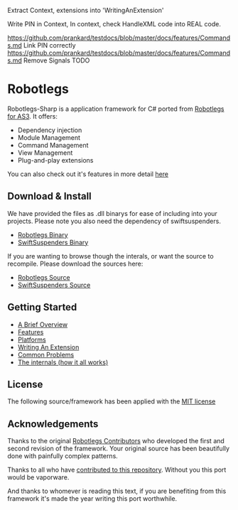 Extract Context, extensions into 'WritingAnExtension'

Write PIN in Context,
In context, check HandleXML code into REAL code.

https://github.com/prankard/testdocs/blob/master/docs/features/Commands.md Link PIN correctly
https://github.com/prankard/testdocs/blob/master/docs/features/Commands.md Remove Signals TODO


Robotlegs
========

Robotlegs-Sharp is a application framework for C# ported from [Robotlegs for AS3](http://www.robotlegs.org/).
It offers:

* Dependency injection
* Module Management
* Command Management
* View Management
* Plug-and-play extensions

You can also check out it's features in more detail [here](./docs/Features.md)

Download & Install
-----------------------
We have provided the files as .dll binarys for ease of including into your projects. Please note you also need the dependency of swiftsuspenders.

* [Robotlegs Binary](./build/robotlegs.dll "Robotlegs Binary")
* [SwiftSuspenders Binary](./lib/swiftsuspenders.dll "SwiftSuspenders Binary")

If you are wanting to browse though the interals, or want the source to recompile. Please download the sources here:

* [Robotlegs Source](./src/)
* [SwiftSuspenders Source](http://www.swiftsuspenders.com/src)

Getting Started
------------------

* [A Brief Overview](./docs/ABriefOverview.md)
* [Features](./docs/Features.md)
* [Platforms](./docs/Platforms.md)
* [Writing An Extension](./docs/WritingAnExtension.md)
* [Common Problems](./docs/CommonProblems.md)
* [The internals (how it all works)](./docs/TheInternals.md)

License
---------

The following source/framework has been applied with the [MIT license](./LICENSE)

Acknowledgements
-----------------------

Thanks to the original [Robotlegs Contributors](https://github.com/robotlegs/robotlegs-framework/graphs/contributors) who developed the first and second revision of the framework. Your original source has been beautifully done with painfully complex patterns.

Thanks to all who have [contributed to this repository](./graphs/contributors). Without you this port would be vaporware.

And thanks to whomever is reading this text, if you are benefiting from this framework it's made the year writing this port worthwhile.